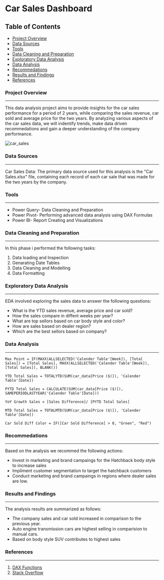 # Car Sales Dashboard

## Table of Contents
- [Project Overview](#project-overview)
- [Data Sources](#data-sources)
- [Tools](#tools)
- [Data Cleaning and Preparation](#data-cleaning-and-preparation)
- [Exploratory Data Analysis](#exploratory-data-analysis)
- [Data Analysis](#data-analysis)
- [Recommedations](#recommedations)
- [Results and Findings](#results-and-findings)
- [References](#references)

### Project Overview
---
This data analysis project aims to provide insights for the car sales performance for a period of 2 years, while comparing the sales revenue, car sold and average price for the two years. By analyzing various aspects of the car sales data, we will indentify trends, make data driven recommedations and gain a deeper understanding of the company performance.


![car_sales](https://github.com/Joendege/Car-Sales-Dashboard/assets/123901910/8f9e1f07-1bdf-4087-859c-603d0b81f7d0)

### Data Sources
---
Car Sales Data: The primary data source used for this analysis is the "Car Sales.xlsx" file, containing each record of each car sale that was made for the two years by the company.

### Tools
---
- Power Query- Data Cleaning and Preparation
- Power Pivot- Performing advanced data analysis using DAX Formulas
- Power BI- Report Creating and Visualizations

### Data Cleaning and Preparation
---
In this phase i performed the following tasks:
1. Data loading and Inspection
2. Genarating Date Tables
3. Data Cleaning and Modelling
4. Data Formatting

### Exploratory Data Analysis
---
EDA involved exploring the sales data to answer the following questions:
- What is the YTD sales revenue, average price and car sold?
- How the sales compare in diffent weeks per year?
- What are top sellors based on car body style and color?
- How are sales based on dealer region?
- Which are the best sellors based on company?


### Data Analysis
---
```DAX
Max Point = IF(MAXX(ALLSELECTED('Calender Table'[Week]), [Total Sales]) = [Total Sales], MAXX(ALLSELECTED('Calender Table'[Week]), [Total Sales]), BLANK())
```
```DAX
YTD Total Sales = TOTALYTD(SUM(car_data[Price ($)]), 'Calender Table'[Date])
```
```DAX
PYTD Total Sales = CALCULATE(SUM(car_data[Price ($)]), SAMEPERIODLASTYEAR('Calender Table'[Date]))
```
```DAX
YoY Growth Sales = [Sales Difference]/ [PYTD Total Sales]
```
```DAX
MTD Total Sales = TOTALMTD(SUM(car_data[Price ($)]), 'Calender Table'[Date])
```
```DAX
Car Sold Diff Color = IF([Car Sold Difference] > 0, "Green", "Red")
```

### Recommedations
---
Based on the analysis we recommed the following actions:
- Invest in marketing and brand campaings for the Hatchback body style to increase sales
- Impliment customer segmentation to target the hatchback customers
- Conduct marketing and brand campaings in regions where dealer sales are low.


### Results and Findings
---
The analysis results are summarized as follows:
- The company sales and car sold increased in comparison to the previous year.
- Auto engine transmission cars are highest selling in comparision to manual cars.
- Based on body style SUV contributes to highest sales

### References
---
1. [DAX Functions](https://learn.microsoft.com/en-us/dax/time-function-dax)
2. [Stack Overflow](https://stackoverflow.com/)
